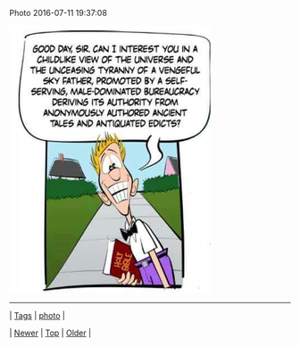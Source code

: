 <!--
title: Photo 2016-07-11 19
date: 2020-06-28T15:27:00.120Z
tags: photo
-->


Photo 2016-07-11 19:37:08

![](147251007599-0.jpg)

<!--BOTTOM-POST-NAVIGATION-->
---

| [Tags](tags.md) | [photo](tag-photo.md) |

| [Newer](147237043899.md) | [Top](index.md) | [Older](147279913707.md) |